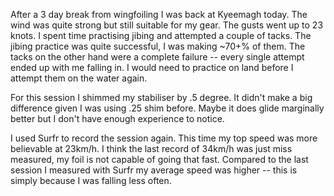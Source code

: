 After a 3 day break from wingfoiling I was back at Kyeemagh today. The wind was quite strong but still suitable for my gear. The gusts went up to 23 knots. I spent time practising jibing and attempted a couple of tacks. The jibing practice was quite successful, I was making ~70+% of them. The tacks on the other hand were a complete failure -- every single attempt ended up with me falling in. I would need to practice on land before I attempt them on the water again.

For this session I shimmed my stabiliser by .5 degree. It didn't make a big difference given I was using .25 shim before. Maybe it does glide marginally better but I don't have enough experience to notice. 

I used Surfr to record the session again. This time my top speed was more believable at 23km/h. I think the last record of 34km/h was just miss measured, my foil is not capable of going that fast. 
Compared to the last session I measured with Surfr my average speed was higher -- this is simply because I was falling less often. 
